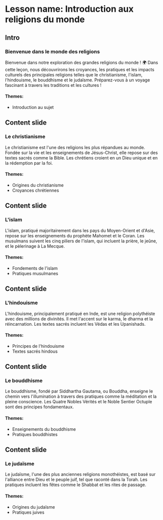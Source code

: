 # Lesson name: Introduction aux religions du monde

## Intro

### Bienvenue dans le monde des religions

Bienvenue dans notre exploration des grandes religions du monde ! 🌍 Dans cette leçon, nous découvrirons les croyances, les pratiques et les impacts culturels des principales religions telles que le christianisme, l'islam, l'hindouisme, le bouddhisme et le judaïsme. Préparez-vous à un voyage fascinant à travers les traditions et les cultures !

#### **Themes:**
- Introduction au sujet

## Content slide

### Le christianisme

Le christianisme est l'une des religions les plus répandues au monde. Fondée sur la vie et les enseignements de Jésus-Christ, elle repose sur des textes sacrés comme la Bible. Les chrétiens croient en un Dieu unique et en la rédemption par la foi.

#### **Themes:**
- Origines du christianisme
- Croyances chrétiennes

## Content slide

### L'islam

L'islam, pratiqué majoritairement dans les pays du Moyen-Orient et d'Asie, repose sur les enseignements du prophète Mahomet et le Coran. Les musulmans suivent les cinq piliers de l'islam, qui incluent la prière, le jeûne, et le pèlerinage à La Mecque.

#### **Themes:**
- Fondements de l'islam
- Pratiques musulmanes

## Content slide

### L'hindouisme

L'hindouisme, principalement pratiqué en Inde, est une religion polythéiste avec des millions de divinités. Il met l'accent sur le karma, le dharma et la réincarnation. Les textes sacrés incluent les Védas et les Upanishads.

#### **Themes:**
- Principes de l'hindouisme
- Textes sacrés hindous

## Content slide

### Le bouddhisme

Le bouddhisme, fondé par Siddhartha Gautama, ou Bouddha, enseigne le chemin vers l'illumination à travers des pratiques comme la méditation et la pleine conscience. Les Quatre Nobles Vérités et le Noble Sentier Octuple sont des principes fondamentaux.

#### **Themes:**
- Enseignements du bouddhisme
- Pratiques bouddhistes

## Content slide

### Le judaïsme

Le judaïsme, l'une des plus anciennes religions monothéistes, est basé sur l'alliance entre Dieu et le peuple juif, tel que raconté dans la Torah. Les pratiques incluent les fêtes comme le Shabbat et les rites de passage.

#### **Themes:**
- Origines du judaïsme
- Pratiques juives
